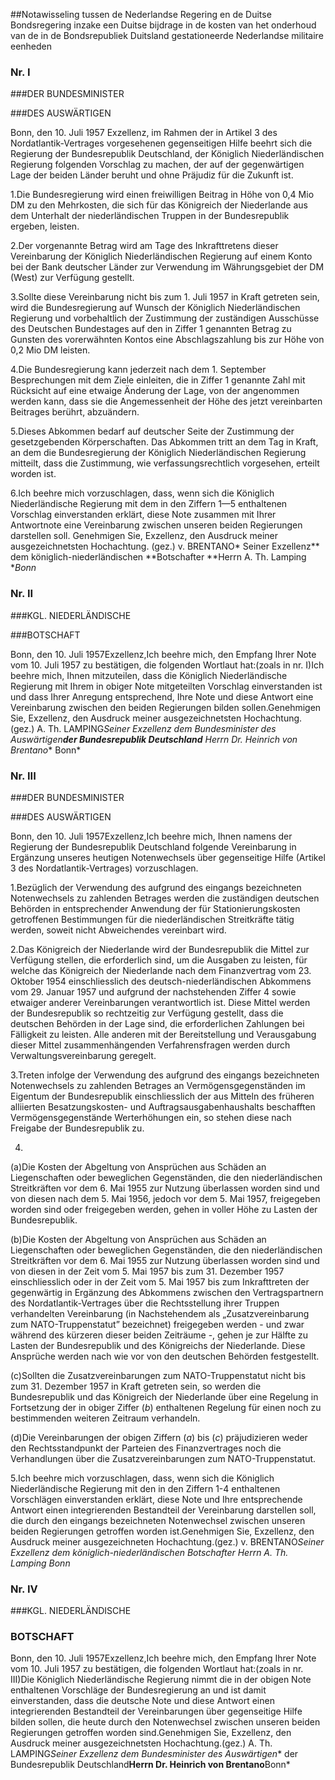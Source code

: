 <meta http-equiv='Content-Type' content='text/html; charset=utf-8' />

##Notawisseling tussen de Nederlandse Regering en de Duitse Bondsregering inzake een Duitse bijdrage in de kosten van het onderhoud van de in de Bondsrepubliek Duitsland gestationeerde Nederlandse militaire eenheden

### Nr.  I  

###DER BUNDESMINISTER 

###DES AUSWÄRTIGEN

Bonn, den 10. Juli 1957 Exzellenz, im Rahmen der in Artikel 3 des Nordatlantik-Vertrages vorgesehenen gegenseitigen Hilfe beehrt sich die Regierung der Bundesrepublik Deutschland, der Königlich Niederländischen Regierung folgenden Vorschlag zu machen, der auf der gegenwärtigen Lage der beiden Länder beruht und ohne Präjudiz für die Zukunft ist.

1.Die Bundesregierung wird einen freiwilligen Beitrag in Höhe von 0,4 Mio DM zu den Mehrkosten, die sich für das Königreich der Niederlande aus dem Unterhalt der niederländischen Truppen in der Bundesrepublik ergeben, leisten.

2.Der vorgenannte Betrag wird am Tage des Inkrafttretens dieser Vereinbarung der Königlich Niederländischen Regierung auf einem Konto bei der Bank deutscher Länder zur Verwendung im Währungsgebiet der DM (West) zur Verfügung gestellt.

3.Sollte diese Vereinbarung nicht bis zum 1. Juli 1957 in Kraft getreten sein, wird die Bundesregierung auf Wunsch der Königlich Niederländischen Regierung und vorbehaltlich der Zustimmung der zuständigen Ausschüsse des Deutschen Bundestages auf den in Ziffer 1 genannten Betrag zu Gunsten des vorerwähnten Kontos eine Abschlagszahlung bis zur Höhe von 0,2 Mio DM leisten.

4.Die Bundesregierung kann jederzeit nach dem 1. September Besprechungen mit dem Ziele einleiten, die in Ziffer 1 genannte Zahl mit Rücksicht auf eine etwaige Änderung der Lage, von der angenommen werden kann, dass sie die Angemessenheit der Höhe des jetzt vereinbarten Beitrages berührt, abzuändern. 

5.Dieses Abkommen bedarf auf deutscher Seite der Zustimmung der gesetzgebenden Körperschaften. Das Abkommen tritt an dem Tag in Kraft, an dem die Bundesregierung der Königlich Niederländischen Regierung mitteilt, dass die Zustimmung, wie verfassungsrechtlich vorgesehen, erteilt worden ist. 

6.Ich beehre mich vorzuschlagen, dass, wenn sich die Königlich Niederländische Regierung mit dem in den Ziffern 1—5 enthaltenen Vorschlag einverstanden erklärt, diese Note zusammen mit Ihrer Antwortnote eine Vereinbarung zwischen unseren beiden Regierungen darstellen soll. Genehmigen Sie, Exzellenz, den Ausdruck meiner ausgezeichnetsten Hochachtung. (gez.) v. BRENTANO* Seiner Exzellenz** dem königlich-niederländischen **Botschafter **Herrn A. Th. Lamping **Bonn*

### Nr.  II  

###KGL. NIEDERLÄNDISCHE

###BOTSCHAFT

Bonn, den 10. Juli 1957Exzellenz,Ich beehre mich, den Empfang Ihrer Note vom 10. Juli 1957 zu bestätigen, die folgenden Wortlaut hat:(zoals in nr. I)Ich beehre mich, Ihnen mitzuteilen, dass die Königlich Niederländische Regierung mit Ihrem in obiger Note mitgeteilten Vorschlag einverstanden ist und dass Ihrer Anregung entsprechend, Ihre Note und diese Antwort eine Vereinbarung zwischen den beiden Regierungen bilden sollen.Genehmigen Sie, Exzellenz, den Ausdruck meiner ausgezeichnetsten Hochachtung.(gez.) A. Th. LAMPING*Seiner Exzellenz* *dem Bundesminister des Auswärtigen**der Bundesrepublik Deutschland** Herrn Dr. Heinrich von Brentano** Bonn*

### Nr.  III  

###DER BUNDESMINISTER

###DES AUSWÄRTIGEN

Bonn, den 10. Juli 1957Exzellenz,Ich beehre mich, Ihnen namens der Regierung der Bundesrepublik Deutschland folgende Vereinbarung in Ergänzung unseres heutigen Notenwechsels über gegenseitige Hilfe (Artikel 3 des Nordatlantik-Vertrages) vorzuschlagen.

1.Bezüglich der Verwendung des aufgrund des eingangs bezeichneten Notenwechsels zu zahlenden Betrages werden die zuständigen deutschen Behörden in entsprechender Anwendung der für Stationierungskosten getroffenen Bestimmungen für die niederländischen Streitkräfte tätig werden, soweit nicht Abweichendes vereinbart wird.

2.Das Königreich der Niederlande wird der Bundesrepublik die Mittel zur Verfügung stellen, die erforderlich sind, um die Ausgaben zu leisten, für welche das Königreich der Niederlande nach dem Finanzvertrag vom 23. Oktober 1954 einschliesslich des deutsch-niederländischen Abkommens vom 29. Januar 1957 und aufgrund der nachstehenden Ziffer 4 sowie etwaiger anderer Vereinbarungen verantwortlich ist. Diese Mittel werden der Bundesrepublik so rechtzeitig zur Verfügung gestellt, dass die deutschen Behörden in der Lage sind, die erforderlichen Zahlungen bei Fälligkeit zu leisten. Alle anderen mit der Bereitstellung und Verausgabung dieser Mittel zusammenhängenden Verfahrensfragen werden durch Verwaltungsvereinbarung geregelt.

3.Treten infolge der Verwendung des aufgrund des eingangs bezeichneten Notenwechsels zu zahlenden Betrages an Vermögensgegenständen im Eigentum der Bundesrepublik einschliesslich der aus Mitteln des früheren alliierten Besatzungskosten- und Auftragsausgabenhaushalts beschafften Vermögensgegenstände Werterhöhungen ein, so stehen diese nach Freigabe der Bundesrepublik zu.

4. 
(a)Die Kosten der Abgeltung von Ansprüchen aus Schäden an Liegenschaften oder beweglichen Gegenständen, die den niederländischen Streitkräften vor dem 6. Mai 1955 zur Nutzung überlassen worden sind und von diesen nach dem 5. Mai 1956, jedoch vor dem 5. Mai 1957, freigegeben worden sind oder freigegeben werden, gehen in voller Höhe zu Lasten der Bundesrepublik.

(b)Die Kosten der Abgeltung von Ansprüchen aus Schäden an Liegenschaften oder beweglichen Gegenständen, die den niederländischen Streitkräften vor dem 6. Mai 1955 zur Nutzung überlassen worden sind und von diesen in der Zeit vom 5. Mai 1957 bis zum 31. Dezember 1957 einschliesslich oder in der Zeit vom 5. Mai 1957 bis zum Inkrafttreten der gegenwärtig in Ergänzung des Abkommens zwischen den Vertragspartnern des Nordatlantik-Vertrages über die Rechtsstellung ihrer Truppen verhandelten Vereinbarung (in Nachstehendem als „Zusatzvereinbarung zum NATO-Truppenstatut” bezeichnet) freigegeben werden - und zwar während des kürzeren dieser beiden Zeiträume -, gehen je zur Hälfte zu Lasten der Bundesrepublik und des Königreichs der Niederlande. Diese Ansprüche werden nach wie vor von den deutschen Behörden festgestellt.

(c)Sollten die Zusatzvereinbarungen zum NATO-Truppenstatut nicht bis zum 31. Dezember 1957 in Kraft getreten sein, so werden die Bundesrepublik und das Königreich der Niederlande über eine Regelung in Fortsetzung der in obiger Ziffer (*b*) enthaltenen Regelung für einen noch zu bestimmenden weiteren Zeitraum verhandeln.

(d)Die Vereinbarungen der obigen Ziffern (*a*) bis (*c*) präjudizieren weder den Rechtsstandpunkt der Parteien des Finanzvertrages noch die Verhandlungen über die Zusatzvereinbarungen zum NATO-Truppenstatut.

5.Ich beehre mich vorzuschlagen, dass, wenn sich die Königlich Niederländische Regierung mit den in den Ziffern 1-4 enthaltenen Vorschlägen einverstanden erklärt, diese Note und Ihre entsprechende Antwort einen integrierenden Bestandteil der Vereinbarung darstellen soll, die durch den eingangs bezeichneten Notenwechsel zwischen unseren beiden Regierungen getroffen worden ist.Genehmigen Sie, Exzellenz, den Ausdruck meiner ausgezeichneten Hochachtung.(gez.) v. BRENTANO*Seiner Exzellenz* *dem königlich-niederländischen* *Botschafter* *Herrn A. Th. Lamping* *Bonn*

### Nr.  IV  

###KGL. NIEDERLÄNDISCHE

### BOTSCHAFT

Bonn, den 10. Juli 1957Exzellenz,Ich beehre mich, den Empfang Ihrer Note vom 10. Juli 1957 zu bestätigen, die folgenden Wortlaut hat:(zoals in nr. III)Die Königlich Niederländische Regierung nimmt die in der obigen Note enthaltenen Vorschläge der Bundesregierung an und ist damit einverstanden, dass die deutsche Note und diese Antwort einen integrierenden Bestandteil der Vereinbarungen über gegenseitige Hilfe bilden sollen, die heute durch den Notenwechsel zwischen unseren beiden Regierungen getroffen worden sind.Genehmigen Sie, Exzellenz, den Ausdruck meiner ausgezeichnetsten Hochachtung.(gez.) A. Th. LAMPING*Seiner Exzellenz* *dem Bundesminister des Auswärtigen** der Bundesrepublik Deutschland**Herrn Dr. Heinrich von Brentano**Bonn*
